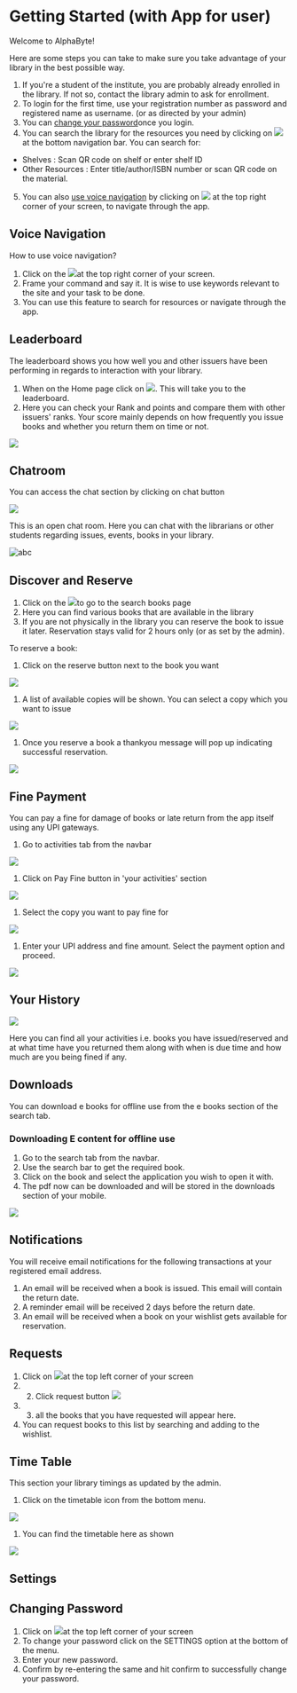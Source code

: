 # Getting Started (with App for user)

Welcome to AlphaByte!

Here are some steps you can take to make sure you take advantage of your library in the best possible way.

1. If you&#39;re a student of the institute, you are probably already enrolled in the library. If not so, contact the library admin to ask for enrollment.
2. To login for the first time, use your registration number as password and registered name as username. (or as directed by your admin)
3. You can [change your password](#_3sdotfqobamw)once you login.
4. You can search the library for the resources you need by clicking on ![](RackMultipart20210804-4-12nke5p_html_b8a488b2bd3cf332.png) at the bottom navigation bar. You can search for:
  - Shelves : Scan QR code on shelf or enter shelf ID
  - Other Resources : Enter title/author/ISBN number or scan QR code on the material.
5. You can also [use voice navigation](#_ioe4txi9efxo) by clicking on ![](RackMultipart20210804-4-12nke5p_html_d0b353038d44cbb4.png) at the top right corner of your screen, to navigate through the app.

## Voice Navigation

How to use voice navigation?

1. Click on the ![](RackMultipart20210804-4-12nke5p_html_9574b15565220d39.png)at the top right corner of your screen.
2. Frame your command and say it. It is wise to use keywords relevant to the site and your task to be done.
3. You can use this feature to search for resources or navigate through the app.

## Leaderboard

The leaderboard shows you how well you and other issuers have been performing in regards to interaction with your library.

1. When on the Home page click on ![](RackMultipart20210804-4-12nke5p_html_b29f5667ba07ec77.png). This will take you to the leaderboard.
2. Here you can check your Rank and points and compare them with other issuers&#39; ranks. Your score mainly depends on how frequently you issue books and whether you return them on time or not.

![](RackMultipart20210804-4-12nke5p_html_ddefcea55d8a7d07.png)

## Chatroom

You can access the chat section by clicking on chat button

![](RackMultipart20210804-4-12nke5p_html_114a9eca4878db97.png)

This is an open chat room. Here you can chat with the librarians or other students regarding issues, events, books in your library.

![abc](RackMultipart20210804-4-12nke5p_html_ff4e5689b26f819d.png)

## Discover and Reserve

1. Click on the ![](RackMultipart20210804-4-12nke5p_html_2f5edb4e67ce9e0e.png)to go to the search books page
2. Here you can find various books that are available in the library
3. If you are not physically in the library you can reserve the book to issue it later. Reservation stays valid for 2 hours only (or as set by the admin).

To reserve a book:

1. Click on the reserve button next to the book you want

![](RackMultipart20210804-4-12nke5p_html_4a3970d847c6bd8b.png)

1. A list of available copies will be shown. You can select a copy which you want to issue

![](RackMultipart20210804-4-12nke5p_html_dbfd44fa9cdad450.png)

1. Once you reserve a book a thankyou message will pop up indicating successful reservation.

![](RackMultipart20210804-4-12nke5p_html_a8776ea095848dc7.png)

## Fine Payment

You can pay a fine for damage of books or late return from the app itself using any UPI gateways.

1. Go to activities tab from the navbar

![](RackMultipart20210804-4-12nke5p_html_9a9d91dbfb6ad09c.png)

1. Click on Pay Fine button in &#39;your activities&#39; section

![](RackMultipart20210804-4-12nke5p_html_3d9b71120f3de84a.png)

1. Select the copy you want to pay fine for

![](RackMultipart20210804-4-12nke5p_html_9b49bdd03339dbc3.png)

1. Enter your UPI address and fine amount. Select the payment option and proceed.

![](RackMultipart20210804-4-12nke5p_html_16dddfce2092d02a.png)

## Your History

![](RackMultipart20210804-4-12nke5p_html_9a9d91dbfb6ad09c.png)

Here you can find all your activities i.e. books you have issued/reserved and at what time have you returned them along with when is due time and how much are you being fined if any.

## Downloads

You can download e books for offline use from the e books section of the search tab.

### Downloading E content for offline use

1. Go to the search tab from the navbar.
2. Use the search bar to get the required book.
3. Click on the book and select the application you wish to open it with.
4. The pdf now can be downloaded and will be stored in the downloads section of your mobile.

![](RackMultipart20210804-4-12nke5p_html_476478d2f79a88be.png)

## Notifications

You will receive email notifications for the following transactions at your registered email address.

1. An email will be received when a book is issued. This email will contain the return date.
2. A reminder email will be received 2 days before the return date.
3. An email will be received when a book on your wishlist gets available for reservation.

## Requests

1. Click on ![](RackMultipart20210804-4-12nke5p_html_b436d61cd174d099.png)at the top left corner of your screen
2. 2. Click request button ![](RackMultipart20210804-4-12nke5p_html_ece61d0801ffeece.png)
3. 3. all the books that you have requested will appear here.
4. You can request books to this list by searching and adding to the wishlist.

## Time Table

This section your library timings as updated by the admin.

1. Click on the timetable icon from the bottom menu.

![](RackMultipart20210804-4-12nke5p_html_8d722df8f327b7d5.png)

1. You can find the timetable here as shown

![](RackMultipart20210804-4-12nke5p_html_d67bf121999a1294.png)

## Settings

## Changing Password

1. Click on ![](RackMultipart20210804-4-12nke5p_html_b436d61cd174d099.png)at the top left corner of your screen
2. To change your password click on the SETTINGS option at the bottom of the menu.
3. Enter your new password.
4. Confirm by re-entering the same and hit confirm to successfully change your password.
